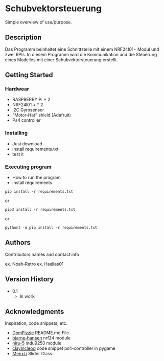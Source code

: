 # Schubvektorsteuerung

Simple overview of use/purpose.

## Description

Das Programm beinhaltet eine Schnittstelle mit einem NRF24l01+ Modul und zwei RPIs. In diesem Programm wird die Kommunikation und die Steuerung eines Modelles mit einer Schubvektorsteuerung erstellt.

## Getting Started

### Hardwear

* RASPBERRY PI * 2
* NRF24l01 + * 2
* I2C Gyrosensor
* "Motor-Hat" shield (Adafruit)
* Ps4 controller

### Installing

* Just download
* install requirements.txt
* test it

### Executing program

* How to run the program
* install requirements
```
pip install -r requirements.txt
```
or
```
pip3 install -r requirements.txt
```
or
```
python3 -m pip install -r requirements.txt
```

## Authors

Contributors names and contact info

ex. Noah-Retro
ex. Haelias01

## Version History

* 0.1
    * In work

## Acknowledgments

Inspiration, code snippets, etc.
* [DomPizzie](https://gist.github.com/DomPizzie/7a5ff55ffa9081f2de27c315f5018afc#file-readme-template-md) README.md File 
* [bjarne-hansen](https://github.com/bjarne-hansen/py-nrf24) nrf24 module
* [niru-5](https://github.com/niru-5/imusensor/tree/master) mdu9250 module
* [claymcleod](https://gist.github.com/claymcleod/028386b860b75e4f5472) code snippet ps4-controller in pygame
* [MenxLi](https://github.com/MenxLi/tkSliderWidget) Slider Class


